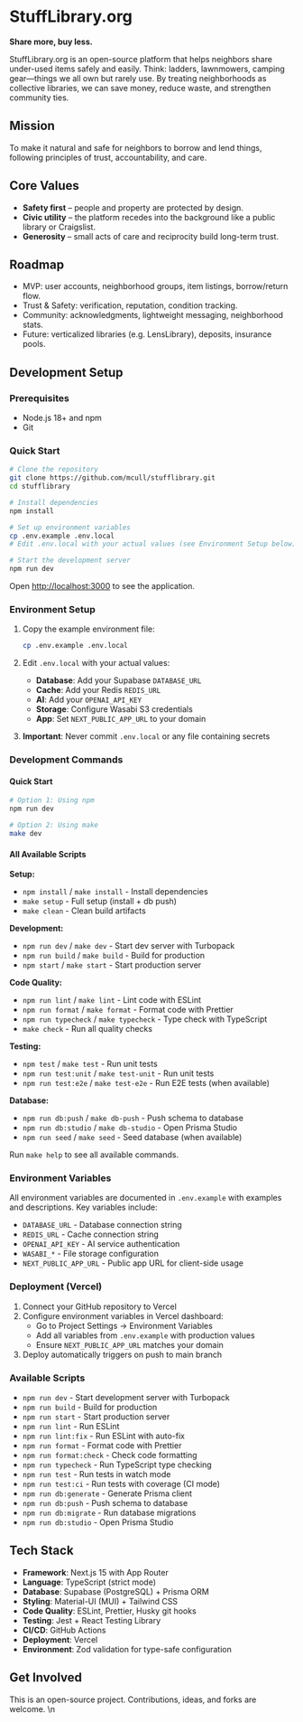 # StuffLibrary.org

**Share more, buy less.**

StuffLibrary.org is an open-source platform that helps neighbors share under-used items safely and easily. Think: ladders, lawnmowers, camping gear—things we all own but rarely use. By treating neighborhoods as collective libraries, we can save money, reduce waste, and strengthen community ties.

## Mission

To make it natural and safe for neighbors to borrow and lend things, following principles of trust, accountability, and care.

## Core Values

- **Safety first** – people and property are protected by design.
- **Civic utility** – the platform recedes into the background like a public library or Craigslist.
- **Generosity** – small acts of care and reciprocity build long-term trust.

## Roadmap

- MVP: user accounts, neighborhood groups, item listings, borrow/return flow.
- Trust & Safety: verification, reputation, condition tracking.
- Community: acknowledgments, lightweight messaging, neighborhood stats.
- Future: verticalized libraries (e.g. LensLibrary), deposits, insurance pools.

## Development Setup

### Prerequisites

- Node.js 18+ and npm
- Git

### Quick Start

```bash
# Clone the repository
git clone https://github.com/mcull/stufflibrary.git
cd stufflibrary

# Install dependencies
npm install

# Set up environment variables
cp .env.example .env.local
# Edit .env.local with your actual values (see Environment Setup below)

# Start the development server
npm run dev
```

Open [http://localhost:3000](http://localhost:3000) to see the application.

### Environment Setup

1. Copy the example environment file:

   ```bash
   cp .env.example .env.local
   ```

2. Edit `.env.local` with your actual values:
   - **Database**: Add your Supabase `DATABASE_URL`
   - **Cache**: Add your Redis `REDIS_URL`
   - **AI**: Add your `OPENAI_API_KEY`
   - **Storage**: Configure Wasabi S3 credentials
   - **App**: Set `NEXT_PUBLIC_APP_URL` to your domain

3. **Important**: Never commit `.env.local` or any file containing secrets

### Development Commands

#### Quick Start

```bash
# Option 1: Using npm
npm run dev

# Option 2: Using make
make dev
```

#### All Available Scripts

**Setup:**

- `npm install` / `make install` - Install dependencies
- `make setup` - Full setup (install + db push)
- `make clean` - Clean build artifacts

**Development:**

- `npm run dev` / `make dev` - Start dev server with Turbopack
- `npm run build` / `make build` - Build for production
- `npm start` / `make start` - Start production server

**Code Quality:**

- `npm run lint` / `make lint` - Lint code with ESLint
- `npm run format` / `make format` - Format code with Prettier
- `npm run typecheck` / `make typecheck` - Type check with TypeScript
- `make check` - Run all quality checks

**Testing:**

- `npm test` / `make test` - Run unit tests
- `npm run test:unit` / `make test-unit` - Run unit tests
- `npm run test:e2e` / `make test-e2e` - Run E2E tests (when available)

**Database:**

- `npm run db:push` / `make db-push` - Push schema to database
- `npm run db:studio` / `make db-studio` - Open Prisma Studio
- `npm run seed` / `make seed` - Seed database (when available)

Run `make help` to see all available commands.

### Environment Variables

All environment variables are documented in `.env.example` with examples and descriptions. Key variables include:

- `DATABASE_URL` - Database connection string
- `REDIS_URL` - Cache connection string
- `OPENAI_API_KEY` - AI service authentication
- `WASABI_*` - File storage configuration
- `NEXT_PUBLIC_APP_URL` - Public app URL for client-side usage

### Deployment (Vercel)

1. Connect your GitHub repository to Vercel
2. Configure environment variables in Vercel dashboard:
   - Go to Project Settings → Environment Variables
   - Add all variables from `.env.example` with production values
   - Ensure `NEXT_PUBLIC_APP_URL` matches your domain
3. Deploy automatically triggers on push to main branch

### Available Scripts

- `npm run dev` - Start development server with Turbopack
- `npm run build` - Build for production
- `npm run start` - Start production server
- `npm run lint` - Run ESLint
- `npm run lint:fix` - Run ESLint with auto-fix
- `npm run format` - Format code with Prettier
- `npm run format:check` - Check code formatting
- `npm run typecheck` - Run TypeScript type checking
- `npm run test` - Run tests in watch mode
- `npm run test:ci` - Run tests with coverage (CI mode)
- `npm run db:generate` - Generate Prisma client
- `npm run db:push` - Push schema to database
- `npm run db:migrate` - Run database migrations
- `npm run db:studio` - Open Prisma Studio

## Tech Stack

- **Framework**: Next.js 15 with App Router
- **Language**: TypeScript (strict mode)
- **Database**: Supabase (PostgreSQL) + Prisma ORM
- **Styling**: Material-UI (MUI) + Tailwind CSS
- **Code Quality**: ESLint, Prettier, Husky git hooks
- **Testing**: Jest + React Testing Library
- **CI/CD**: GitHub Actions
- **Deployment**: Vercel
- **Environment**: Zod validation for type-safe configuration

## Get Involved

This is an open-source project. Contributions, ideas, and forks are welcome.
\n
